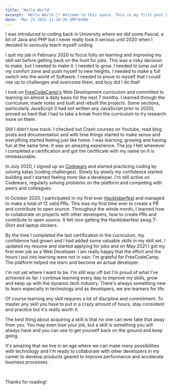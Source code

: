 ```yaml
---
title: 'Hello World'
excerpt: 'Hello World 👋! Welcome to this space. This is my first post here and I figured I might as well start off by reflecting a bit on my journey in the vast world of code so far. Here we go.'
date: 'Mar 25 2022 11:10:39 GMT+0300'
---
```


I was introduced to coding back in University where we did some Pascal, a bit of Java and PHP but I never really took it serious until 2020 when I decided to seriously teach myself coding. 

I quit my job in February 2020 to focus fully on learning and improving my skill set before getting back on the hunt for jobs. This was a risky decision to make, but I needed to make it. I needed to grow. I needed to jump out of my comfort zone and push myself to new heights. I needed to make a full switch into the world of Software. I needed to prove to myself that I could rise up to challenges and overcome them, and boy did I do that!

I took on [FreeCodeCamp's](https://www.freecodecamp.org/) Web Development curriculum and committed to learning on almost a daily basis for the next 7 months. I learned through the curriculum, made notes and built and rebuilt the projects. Some sections, particularly JavaScript (I had not written any JavaScript prior to 2020), proved so hard that I had to take a break from the curriculum to try research more on them. 

Still I didn't lose track. I checked out Crash courses on Youtube, read blog posts and documentation and with time things started to make sense and everything started feeling just like home. I was learning, growing and having fun at the same time. It was an amazing experience. The joy I felt whenever I completed a certification and got the certificate with my name on it is immeasurable. 

In July 2020, I signed up on [Codewars](https://codewars.com) and started practicing coding by solving katas (coding challenges).  Slowly by slowly my confidence started building and I started feeling more like a developer. I'm still active on Codewars, regularly solving problems on the platform and competing with peers and colleagues.

In October 2020, I participated in my first ever [Hacktoberfest](https://hacktoberfest.digitalocean.com/) and managed to make a total of 12 valid PRs. This was my first time ever to create a PR and contribute to open source. Throughout the whole month, I learned how to collaborate on projects with other developers, how to create PRs and contribute to open source. It felt nice getting the Hacktoberfest swag T-Shirt and laptop stickers.

By the time I completed the last certification in the curriculum, my confidence had grown and I had added some valuable skills in my skill set. I updated my resume and started applying for jobs and on May 2021 I got my first ever job as a Web Developer. I am really happy that the effort and the hours I put into learning were not in vain. I'm grateful for FreeCodeCamp. The platform helped me learn and become an actual developer. 

I'm not yet where I want to be. I'm still way off but I'm proud of what I've achieved so far. I continue learning every day to improve my skills, grow and keep up with the dynamic tech industry. There's always something new to learn especially in technology and as developers, we are learners for life.

Of course learning any skill requires a lot of discipline and commitment. To master any skill you have to put in a crazy amount of hours, stay consistent and practice but it's really worth it. 

The best thing about acquiring a skill is that no one can ever take that away from you. You may even lose your job, but a skill is something you will always have and you can use to get yourself back on the ground and keep going.

It's amazing that we live in an age where we can make many possibilities with technology and I'm ready to collaborate with other developers in my career to develop products geared to improve performance and accelerate business processes.

<br>

Thanks for reading!